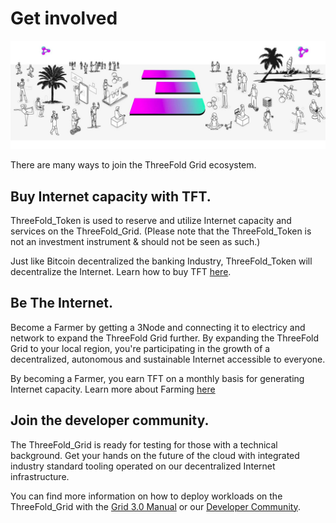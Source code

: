 # Get involved

![](img/get_involved_.jpg)

There are many ways to join the ThreeFold Grid ecosystem.

## Buy Internet capacity with TFT.

ThreeFold_Token is used to reserve and utilize Internet capacity and services on the ThreeFold_Grid. (Please note that the ThreeFold_Token is not an investment instrument & should not be seen as such.)

Just like Bitcoin decentralized the banking Industry, ThreeFold_Token will decentralize the Internet. Learn how to buy TFT [here](how_to_buy).

## Be The Internet.

Become a Farmer by getting a 3Node and connecting it to electricy and network to expand the ThreeFold Grid further. By expanding the ThreeFold Grid to your local region, you're participating in the growth of a decentralized, autonomous and sustainable Internet accessible to everyone. 

By becoming a Farmer, you earn TFT on a monthly basis for generating Internet capacity. Learn more about Farming [here](farming_intro)

## Join the developer community.

The ThreeFold_Grid is ready for testing for those with a technical background. Get your hands on the future of the cloud with integrated industry standard tooling operated on our decentralized Internet infrastructure.

You can find more information on how to deploy workloads on the  ThreeFold_Grid with the [Grid 3.0 Manual](manual:manual3) or our [Developer Community](https://t.me/threefoldtesting).

<!-- ## Get Your Hands Dirty: Offer Support!

If you have the time and would like to get involved in supporting the Foundation, please let us know either on [the forum](https://forum.threefold.io) or by emailing us at info@threefold.io. Based on your background and interests, we'll find a way to get you involved.

## Build Community: Spread the Word!

We have a few places where you can find regular / updated content:

- [Announcement Telegram Channel](https://t.me/threefoldnews)
- [Forum](https://forum.threefold.io)
- [Website](https://threefold.io)
- [Facebook](https://facebook.com/ThreeFold.io)
- [LinkedIn](https://linkedin.com/company/threefold-foundation/)
- [Twitter](https://twitter.com/threefold_io)
- [Blog](https://threefold.io/blog)
- [YouTube](https://youtube.com/c/ThreeFoldFoundation)

Please follow along and feel free to share with your networks when you are inspired to do so. Remember it's always best to add a line of text or two when you share the post rather than just hitting "share now." If you don't know what we're talking about, reach out to spreadtheword@threefold.io and we'll walk you through it.

Additionally, we have [a folder in this section](threefold_content) with shareable content you can simply download and post on your social network or messaging platform of choice.

### Introduce Someone Specific to ThreeFold

While blasting your network might be effective, we'd really recommend thinking about who specifically in your circles would be interested in what we are building, and getting in touch with them one-on-one.

Are you connected with people who want to do good for the planet? Make sure they know about the challenges of today's Internet and the reasons [why we're doing what we're doing](https://consciousinternet.org/about).

Encourage them to follow along and spread the word with their own networks. Do you know developers or IT professionals? Invite them to check out our [peer-to-peer cloud](https://cloud.threefold.io) or join [our testing community](https://t.me/joinchat/BwOvOxxgK59GmRoZ2_sM0w). Have any friends who are journalists or run podcasts? We'd love to talk with them (spreadtheword@threefold.io).

We believe heavily in the network effect. Say for example that there are 5,000 people in our community. If each existing person introduced even just one new person each week to ThreeFold, and then they all did the same the following week, we'd have 80,000 people in our community in one month.

- Week 1: 5,000 existing + 5,000 new = 10,000 total
- Week 2: 10,000 existing + 10,0000 new = 20,000 total
- Week 3: 20,000 existing + 20,000 new = 40,000 total
- Week 4: 40,000 existing + 40,000 new = 80,000 total

You know best how to get in touch with the people in your circles so we'll leave it to you. But again, we're here to help if you're stuck!

### Help Us Form a New Partnership

We believe strongly that partnerships are the way forward. We have built a responsible solution / foundation for conscious organizations. Dozens of organizations have already signed on or expressed their intent to sign on to move to and/or build on top of the ThreeFold_Grid – and we invite more to do the same.

Learn more about our existing ecosystem at:

[ThreeFold Partners](https://farming.threefold.io/partners)
[The Alliance for a Conscious Internet](https://consciousinternet.org)

### Seek Out New Communities

There are many groups on Facebook and LinkedIn, for example, that would and should be interested in what we are building. All it takes is a bit of digging to find them. Once you do, introduce yourself and share a bit about ThreeFold. Tap into what the group or community is all about.

Importantly, PLEASE avoid "spamming" as much as possible (just blasting about ThreeFold without any context, or posting across many groups at the same time). -->
